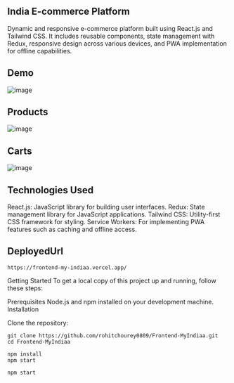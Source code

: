 

## India E-commerce Platform
Dynamic and responsive e-commerce platform built using React.js and Tailwind CSS. It includes reusable components, state management with Redux, responsive design across various devices, and PWA implementation for offline capabilities.

## Demo

![image](https://github.com/rohitchourey0809/Frontend-MyIndiaa/assets/97465195/38bdc791-da5a-4ec6-8c76-0fb175e8cbeb)

## Products
![image](https://github.com/rohitchourey0809/Frontend-MyIndiaa/assets/97465195/f230a1bb-6f81-49d3-a377-c9efacd7506c)

## Carts
![image](https://github.com/rohitchourey0809/Frontend-MyIndiaa/assets/97465195/d28ae48a-5094-4b82-a2ed-b5feb608579a)





## Technologies Used

React.js: JavaScript library for building user interfaces.
Redux: State management library for JavaScript applications.
Tailwind CSS: Utility-first CSS framework for styling.
Service Workers: For implementing PWA features such as caching and offline access.

## DeployedUrl
```
https://frontend-my-indiaa.vercel.app/
```

Getting Started
To get a local copy of this project up and running, follow these steps:

Prerequisites
Node.js and npm installed on your development machine.
Installation

Clone the repository:

```
git clone https://github.com/rohitchourey0809/Frontend-MyIndiaa.git
cd Frontend-MyIndiaa
```

```
npm install
npm start

```




```
npm start

```
